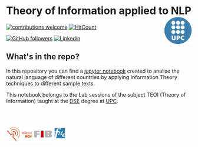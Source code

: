# Theory of Information applied to NLP  <a href="https://www.upc.edu/ca"><img src="images/upc-logo.gif" width=75 align=right></a>

<!-- badges: start -->
[![contributions welcome](https://img.shields.io/badge/contributions-welcome-brightgreen.svg?style=flat)](https://github.com/TomasGadea/NLP-StochasticProperties/issues/new)
[![HitCount](http://hits.dwyl.com/TomasGadea/NLP-StochasticProperties.svg)](http://hits.dwyl.com/TomasGadea/NLP-StochasticProperties)

[![GitHub followers](https://img.shields.io/github/followers/TomasGadea?label=Follow&style=social)](https://github.com/TomasGadea)
[![Linkedin](https://img.shields.io/static/v1?label=LinkedIn&message=Contact&style=social&logo=Linkedin)](https://www.linkedin.com/in/tomas-gadea/)
<!-- badges: end -->


## What's in the repo?

In this repository you can find a [jupyter notebook](https://jupyter.org/) created to analise the natural language of different countries by applying Information Theory techniques to different sample texts.

This notebook belongs to the Lab sessions of the subject TEOI (Theory of Information) taught at the [DSE](https://dse.upc.edu/ca) degree at [UPC](https://www.upc.edu/ca).

<br>

<br>

<a href="https://telecos.upc.edu/ca"><img src="images/telecos-logo.png" height=40 align=left></a>
<a href="https://www.fib.upc.edu/"><img src="images/fib-logo.png" height=40 align=left></a>
<a href="https://fme.upc.edu/ca"><img src="images/fme-logo.png" height=35 align=left></a>
